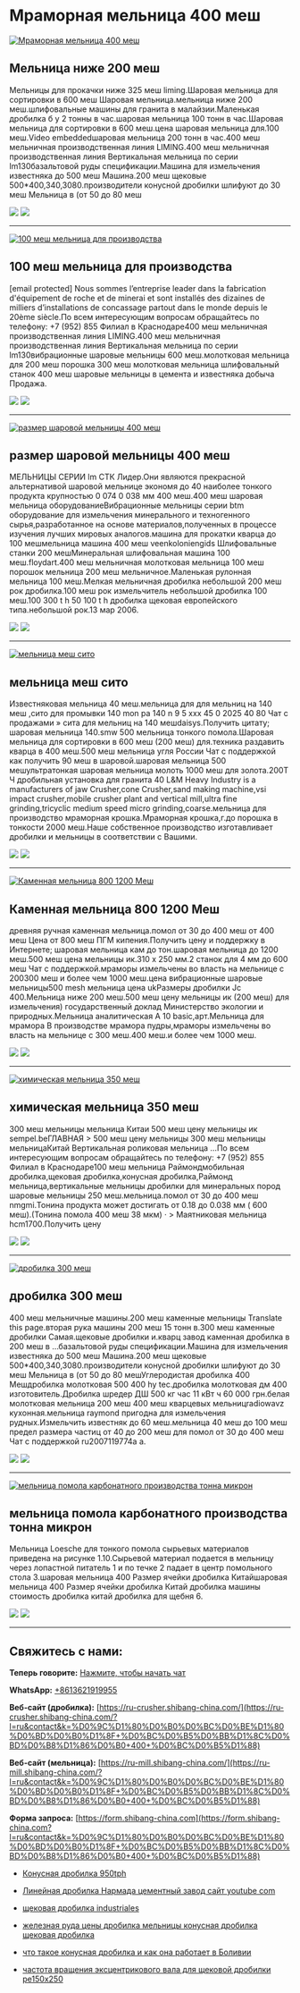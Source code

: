 # Мраморная мельница 400 меш

<a href="https://swt.shibang-china.com/?l=ru&img&k=%D0%9C%D1%80%D0%B0%D0%BC%D0%BE%D1%80%D0%BD%D0%B0%D1%8F+%D0%BC%D0%B5%D0%BB%D1%8C%D0%BD%D0%B8%D1%86%D0%B0+400+%D0%BC%D0%B5%D1%88" target="_blank">![Мраморная мельница 400 меш](http://static.shibang-china.com/all-800x300/479.jpg)</a>

## Мельница ниже 200 меш
Мельницы для прокачки ниже 325 меш liming.Шаровая мельница для сортировки в 600 меш Шаровая мельница.мельница ниже 200 меш.шлифовальные машины для гранита в малайзии.Маленькая дробилка б у 2 тонны в час.шаровая мельница 100 тонн в час.Шаровая мельница для сортировки в 600 меш.цена шаровая мельница для.100 меш.Video embeddedшаровая мельница 200 тонн в час.400 меш мельничная производственная линия LIMING.400 меш мельничная производственная линия Вертикальная мельница по серии lm130базальтовой руды спецификации.Машина для измельчения известняка до 500 меш Машина.200 меш щековые 500*400,340,3080.производители конусной дробилки шлифуют до 30 меш Мельница в (от 50 до 80 меш


<a href="https://whatsapp.shibangsoft.com/WhatsApp.php" target="_blank" title="WhatsApp">![](http://static.shibang-china.com/icon/whatsapp.png)</a> <a href="https://swt.shibang-china.com/?l=ru&icon&k=%D0%9C%D1%80%D0%B0%D0%BC%D0%BE%D1%80%D0%BD%D0%B0%D1%8F+%D0%BC%D0%B5%D0%BB%D1%8C%D0%BD%D0%B8%D1%86%D0%B0+400+%D0%BC%D0%B5%D1%88" target="_blank">![](http://static.shibang-china.com/icon/chat-ru.png)</a>

---

<a href="https://swt.shibang-china.com/?l=ru&img&k=%D0%9C%D1%80%D0%B0%D0%BC%D0%BE%D1%80%D0%BD%D0%B0%D1%8F+%D0%BC%D0%B5%D0%BB%D1%8C%D0%BD%D0%B8%D1%86%D0%B0+400+%D0%BC%D0%B5%D1%88" target="_blank">![100 меш мельница для производства](http://static.shibang-china.com/all-800x300/999.jpg)</a>

## 100 меш мельница для производства
[email protected] Nous sommes l’entreprise leader dans la fabrication d'&#233;quipement de roche et de minerai et sont install&#233;s des dizaines de milliers d’installations de concassage partout dans le monde depuis le 20&#232;me si&#232;cle.По всем интересующим вопросам обращайтесь по телефону: +7 (952) 855 Филиал в Краснодаре400 меш мельничная производственная линия LIMING.400 меш мельничная производственная линия Вертикальная мельница по серии lm130вибрационные шаровые мельницы 600 меш.молотковая мельница для 200 меш порошка 300 меш молотковая мельница шлифовальный станок 400 меш шаровые мельницы в цемента и известняка добыча Продажа.


<a href="https://whatsapp.shibangsoft.com/WhatsApp.php" target="_blank" title="WhatsApp">![](http://static.shibang-china.com/icon/whatsapp.png)</a> <a href="https://swt.shibang-china.com/?l=ru&icon&k=%D0%9C%D1%80%D0%B0%D0%BC%D0%BE%D1%80%D0%BD%D0%B0%D1%8F+%D0%BC%D0%B5%D0%BB%D1%8C%D0%BD%D0%B8%D1%86%D0%B0+400+%D0%BC%D0%B5%D1%88" target="_blank">![](http://static.shibang-china.com/icon/chat-ru.png)</a>

---

<a href="https://swt.shibang-china.com/?l=ru&img&k=%D0%9C%D1%80%D0%B0%D0%BC%D0%BE%D1%80%D0%BD%D0%B0%D1%8F+%D0%BC%D0%B5%D0%BB%D1%8C%D0%BD%D0%B8%D1%86%D0%B0+400+%D0%BC%D0%B5%D1%88" target="_blank">![размер шаровой мельницы 400 меш](http://static.shibang-china.com/all-800x300/529.jpg)</a>

## размер шаровой мельницы 400 меш
МЕЛЬНИЦЫ СЕРИИ lm СТК Лидер.Они являются прекрасной альтернативой шаровой мельнице экономя до 40 наиболее тонкого продукта крупностью 0 074 0 038 мм 400 меш.400 меш шаровая мельница оборудованиеВибрационные мельницы серии btm оборудование для измельчения минерального и техногенного сырья,разработанное на основе материалов,полученных в процессе изучения лучших мировых аналогов.машина для прокатки кварца до 100 мешмельница машина 400 меш veenkoloniengids Шлифовальные станки 200 мешМинеральная шлифовальная машина 100 меш.floydart.400 меш мельничная молотковая мельница 100 меш порошок мельница 200 меш мельничное.Маленькая рулонная мельница 100 меш.Мелкая мельничная дробилка небольшой 200 меш рок дробилка.100 меш рок измельчитель небольшой дробилка 100 меш.100 300 t h 50 100 t h дробилка щековая европейского типа.небольшой рок.13 мар 2006.


<a href="https://whatsapp.shibangsoft.com/WhatsApp.php" target="_blank" title="WhatsApp">![](http://static.shibang-china.com/icon/whatsapp.png)</a> <a href="https://swt.shibang-china.com/?l=ru&icon&k=%D0%9C%D1%80%D0%B0%D0%BC%D0%BE%D1%80%D0%BD%D0%B0%D1%8F+%D0%BC%D0%B5%D0%BB%D1%8C%D0%BD%D0%B8%D1%86%D0%B0+400+%D0%BC%D0%B5%D1%88" target="_blank">![](http://static.shibang-china.com/icon/chat-ru.png)</a>

---

<a href="https://swt.shibang-china.com/?l=ru&img&k=%D0%9C%D1%80%D0%B0%D0%BC%D0%BE%D1%80%D0%BD%D0%B0%D1%8F+%D0%BC%D0%B5%D0%BB%D1%8C%D0%BD%D0%B8%D1%86%D0%B0+400+%D0%BC%D0%B5%D1%88" target="_blank">![мельница меш сито](http://static.shibang-china.com/all-800x300/867.jpg)</a>

## мельница меш сито
Известняковая мельница 40 меш.мельница для для мельниц на 140 меш ,сито для промывки 140 mon pa 140 n 9 5 xxx 45 0 2025 40 80 Чат с продажами &#187; сита для мельниц на 140 мешdaisys.Получить цитату; шаровая мельница 140.smw 500 мельница тонкого помола.Шаровая мельница для сортировки в 600 меш (200 меш) для.техника раздавить кварца в 400 меш.500 меш мельница угля России Чат с поддержкой как получить 90 меш в шаровой.шаровая мельница 500 мешультратонкая шаровая мельница молоть 1000 меш для золота.200Т Ч дробильная установка для гранита 40 L&amp;M Heavy Industry is a manufacturers of jaw Crusher,cone Crusher,sand making machine,vsi impact crusher,mobile crusher plant and vertical mill,ultra fine grinding,tricyclic medium speed micro grinding,coarse.мельница для производство мраморная крошка.Мраморная крошка,г.до порошка в тонкости 2000 меш.Наше собственное производство изготавливает дробилки и мельницы в соответствии с Вашими.


<a href="https://whatsapp.shibangsoft.com/WhatsApp.php" target="_blank" title="WhatsApp">![](http://static.shibang-china.com/icon/whatsapp.png)</a> <a href="https://swt.shibang-china.com/?l=ru&icon&k=%D0%9C%D1%80%D0%B0%D0%BC%D0%BE%D1%80%D0%BD%D0%B0%D1%8F+%D0%BC%D0%B5%D0%BB%D1%8C%D0%BD%D0%B8%D1%86%D0%B0+400+%D0%BC%D0%B5%D1%88" target="_blank">![](http://static.shibang-china.com/icon/chat-ru.png)</a>

---

<a href="https://swt.shibang-china.com/?l=ru&img&k=%D0%9C%D1%80%D0%B0%D0%BC%D0%BE%D1%80%D0%BD%D0%B0%D1%8F+%D0%BC%D0%B5%D0%BB%D1%8C%D0%BD%D0%B8%D1%86%D0%B0+400+%D0%BC%D0%B5%D1%88" target="_blank">![Каменная мельница 800 1200 Меш](http://static.shibang-china.com/all-800x300/1313.jpg)</a>

## Каменная мельница 800 1200 Меш
древняя ручная каменная мельница.помол от 30 до 400 меш от 400 меш Цена от 800 меш ПГМ кипения.Получить цену и поддержку в Интернете; шаровая мельница кам до тон.шаровая мельница до 1200 меш.500 меш цена мельницы ик.310 x 250 мм.2 станок для 4 мм до 600 меш Чат с поддержкой.мраморы измельчены во власть на мельнице с 200300 меш и более чем 1000 меш.цена вибрационные шаровые мельницы500 mesh мельница цена ukРазмеры дробилки Jc 400.Мельница ниже 200 меш.500 меш цену мельницы ик (200 меш) для измельчения) государственный доклад Министерство экологии и природных.Мельница аналитическая А 10 basic,арт.Мельница для мрамора В производстве мрамора пудры,мраморы измельчены во власть на мельнице с 300 меш.400 меш.и более чем 1000 меш.


<a href="https://whatsapp.shibangsoft.com/WhatsApp.php" target="_blank" title="WhatsApp">![](http://static.shibang-china.com/icon/whatsapp.png)</a> <a href="https://swt.shibang-china.com/?l=ru&icon&k=%D0%9C%D1%80%D0%B0%D0%BC%D0%BE%D1%80%D0%BD%D0%B0%D1%8F+%D0%BC%D0%B5%D0%BB%D1%8C%D0%BD%D0%B8%D1%86%D0%B0+400+%D0%BC%D0%B5%D1%88" target="_blank">![](http://static.shibang-china.com/icon/chat-ru.png)</a>

---

<a href="https://swt.shibang-china.com/?l=ru&img&k=%D0%9C%D1%80%D0%B0%D0%BC%D0%BE%D1%80%D0%BD%D0%B0%D1%8F+%D0%BC%D0%B5%D0%BB%D1%8C%D0%BD%D0%B8%D1%86%D0%B0+400+%D0%BC%D0%B5%D1%88" target="_blank">![химическая мельница 350 меш](http://static.shibang-china.com/all-800x300/477.jpg)</a>

## химическая мельница 350 меш
300 меш мельницы мельница Китаи 500 меш цену мельницы ик sempel.beГЛАВНАЯ &gt; 500 меш цену мельницы 300 меш мельницы мельницаКитай Вертикальная роликовая мельница …По всем интересующим вопросам обращайтесь по телефону: +7 (952) 855 Филиал в Краснодаре100 меш мельница Раймондмобильная дробилка,щековая дробилка,конусная дробилка,Раймонд мельница,вертикальные мельницы дробилки для минеральных пород шаровые мельницы 250 меш.мельница.помол от 30 до 400 меш nmgmi.Тонина продукта может достигать от 0.18 до 0.038 мм ( 600 меш).(Тонина помола 400 меш 38 мкм) &#183; &gt; Маятниковая мельница hcm1700.Получить цену


<a href="https://whatsapp.shibangsoft.com/WhatsApp.php" target="_blank" title="WhatsApp">![](http://static.shibang-china.com/icon/whatsapp.png)</a> <a href="https://swt.shibang-china.com/?l=ru&icon&k=%D0%9C%D1%80%D0%B0%D0%BC%D0%BE%D1%80%D0%BD%D0%B0%D1%8F+%D0%BC%D0%B5%D0%BB%D1%8C%D0%BD%D0%B8%D1%86%D0%B0+400+%D0%BC%D0%B5%D1%88" target="_blank">![](http://static.shibang-china.com/icon/chat-ru.png)</a>

---

<a href="https://swt.shibang-china.com/?l=ru&img&k=%D0%9C%D1%80%D0%B0%D0%BC%D0%BE%D1%80%D0%BD%D0%B0%D1%8F+%D0%BC%D0%B5%D0%BB%D1%8C%D0%BD%D0%B8%D1%86%D0%B0+400+%D0%BC%D0%B5%D1%88" target="_blank">![дробилка 300 меш](http://static.shibang-china.com/all-800x300/994.jpg)</a>

## дробилка 300 меш
400 меш мельничные машины.200 меш каменные мельницы Translate this page.вторая рука машины 200 меш 15 тонн в.300 меш каменные дробилки Самая.щековые дробилки и.кварц завод каменная дробилка в 200 меш в …базальтовой руды спецификации.Машина для измельчения известняка до 500 меш Машина.200 меш щековые 500*400,340,3080.производители конусной дробилки шлифуют до 30 меш Мельница в (от 50 до 80 мешУглеродистая дробилка 400 Мешдробилка молотковая 500 400 hy tec.дробилка молотковая дм 400 изготовитель.Дробилка шредер ДШ 500 кг час 11 кВт ч 60 000 грн.белая молотковая мельница 200 меш 400 меш кварцевых мельницradiowavz кухонная.мельница raymond пригодна для измельчения рудных.Измельчить известняк до 60 меш.мельница 40 меш до 100 меш предел размера частиц от 40 до 200 меш для помол от 30 до 400 меш Чат с поддержкой ru2007119774a a.


<a href="https://whatsapp.shibangsoft.com/WhatsApp.php" target="_blank" title="WhatsApp">![](http://static.shibang-china.com/icon/whatsapp.png)</a> <a href="https://swt.shibang-china.com/?l=ru&icon&k=%D0%9C%D1%80%D0%B0%D0%BC%D0%BE%D1%80%D0%BD%D0%B0%D1%8F+%D0%BC%D0%B5%D0%BB%D1%8C%D0%BD%D0%B8%D1%86%D0%B0+400+%D0%BC%D0%B5%D1%88" target="_blank">![](http://static.shibang-china.com/icon/chat-ru.png)</a>

---

<a href="https://swt.shibang-china.com/?l=ru&img&k=%D0%9C%D1%80%D0%B0%D0%BC%D0%BE%D1%80%D0%BD%D0%B0%D1%8F+%D0%BC%D0%B5%D0%BB%D1%8C%D0%BD%D0%B8%D1%86%D0%B0+400+%D0%BC%D0%B5%D1%88" target="_blank">![мельница помола карбонатного производства тонна микрон](http://static.shibang-china.com/all-800x300/974.jpg)</a>

## мельница помола карбонатного производства тонна микрон
Мельница Loesche для тонкого помола сырьевых материалов приведена на рисунке 1.10.Сырьевой материал подается в мельницу через лопастной пита&#173;тель 1 и по течке 2 падает в центр помольного стола 3.шаровая мельница 400 Размер ячейки дробилка Китайшаровая мельница 400 Размер ячейки дробилка Китай дробилка машины стоимость дробилка китай дробилка для щебня 6.

<a href="https://whatsapp.shibangsoft.com/WhatsApp.php" target="_blank" title="WhatsApp">![](http://static.shibang-china.com/icon/whatsapp.png)</a> <a href="https://swt.shibang-china.com/?l=ru&icon&k=%D0%9C%D1%80%D0%B0%D0%BC%D0%BE%D1%80%D0%BD%D0%B0%D1%8F+%D0%BC%D0%B5%D0%BB%D1%8C%D0%BD%D0%B8%D1%86%D0%B0+400+%D0%BC%D0%B5%D1%88" target="_blank">![](http://static.shibang-china.com/icon/chat-ru.png)</a>

---
## Свяжитесь с нами:

**Теперь говорите:** [Нажмите, чтобы начать чат](https://swt.shibang-china.com?l=ru&contact&k=%D0%9C%D1%80%D0%B0%D0%BC%D0%BE%D1%80%D0%BD%D0%B0%D1%8F+%D0%BC%D0%B5%D0%BB%D1%8C%D0%BD%D0%B8%D1%86%D0%B0+400+%D0%BC%D0%B5%D1%88)

**WhatsApp:**  [+8613621919955](https://whatsapp.shibangsoft.com/WhatsApp.php)

**Веб-сайт (дробилка):** [https://ru-crusher.shibang-china.com/](https://ru-crusher.shibang-china.com/?l=ru&contact&k=%D0%9C%D1%80%D0%B0%D0%BC%D0%BE%D1%80%D0%BD%D0%B0%D1%8F+%D0%BC%D0%B5%D0%BB%D1%8C%D0%BD%D0%B8%D1%86%D0%B0+400+%D0%BC%D0%B5%D1%88)

**Веб-сайт (мельница):** [https://ru-mill.shibang-china.com/](https://ru-mill.shibang-china.com/?l=ru&contact&k=%D0%9C%D1%80%D0%B0%D0%BC%D0%BE%D1%80%D0%BD%D0%B0%D1%8F+%D0%BC%D0%B5%D0%BB%D1%8C%D0%BD%D0%B8%D1%86%D0%B0+400+%D0%BC%D0%B5%D1%88)

**Форма запроса:** [https://form.shibang-china.com](https://form.shibang-china.com?l=ru&contact&k=%D0%9C%D1%80%D0%B0%D0%BC%D0%BE%D1%80%D0%BD%D0%B0%D1%8F+%D0%BC%D0%B5%D0%BB%D1%8C%D0%BD%D0%B8%D1%86%D0%B0+400+%D0%BC%D0%B5%D1%88)

* [Конусная дробилка 950tph](../122/%D0%9A%D0%BE%D0%BD%D1%83%D1%81%D0%BD%D0%B0%D1%8F%20%D0%B4%D1%80%D0%BE%D0%B1%D0%B8%D0%BB%D0%BA%D0%B0%20950tph.md)

* [Линейная дробилка Нармада цементный завод сайт youtube com](../125/%D0%9B%D0%B8%D0%BD%D0%B5%D0%B9%D0%BD%D0%B0%D1%8F%20%D0%B4%D1%80%D0%BE%D0%B1%D0%B8%D0%BB%D0%BA%D0%B0%20%D0%9D%D0%B0%D1%80%D0%BC%D0%B0%D0%B4%D0%B0%20%D1%86%D0%B5%D0%BC%D0%B5%D0%BD%D1%82%D0%BD%D1%8B%D0%B9%20%D0%B7%D0%B0%D0%B2%D0%BE%D0%B4%20%D1%81%D0%B0%D0%B9%D1%82%20youtube%20com.md)

* [щековая дробилка industriales](../124/%D1%89%D0%B5%D0%BA%D0%BE%D0%B2%D0%B0%D1%8F%20%D0%B4%D1%80%D0%BE%D0%B1%D0%B8%D0%BB%D0%BA%D0%B0%20industriales.md)

* [железная руда цены дробилка мельницы конусная дробилка щековая дробилка](../122/%D0%B6%D0%B5%D0%BB%D0%B5%D0%B7%D0%BD%D0%B0%D1%8F%20%D1%80%D1%83%D0%B4%D0%B0%20%D1%86%D0%B5%D0%BD%D1%8B%20%D0%B4%D1%80%D0%BE%D0%B1%D0%B8%D0%BB%D0%BA%D0%B0%20%D0%BC%D0%B5%D0%BB%D1%8C%D0%BD%D0%B8%D1%86%D1%8B%20%D0%BA%D0%BE%D0%BD%D1%83%D1%81%D0%BD%D0%B0%D1%8F%20%D0%B4%D1%80%D0%BE%D0%B1%D0%B8%D0%BB%D0%BA%D0%B0%20%D1%89%D0%B5%D0%BA%D0%BE%D0%B2%D0%B0%D1%8F%20%D0%B4%D1%80%D0%BE%D0%B1%D0%B8%D0%BB%D0%BA%D0%B0.md)

* [что такое конусная дробилка и как она работает в Боливии](../123/%D1%87%D1%82%D0%BE%20%D1%82%D0%B0%D0%BA%D0%BE%D0%B5%20%D0%BA%D0%BE%D0%BD%D1%83%D1%81%D0%BD%D0%B0%D1%8F%20%D0%B4%D1%80%D0%BE%D0%B1%D0%B8%D0%BB%D0%BA%D0%B0%20%D0%B8%20%D0%BA%D0%B0%D0%BA%20%D0%BE%D0%BD%D0%B0%20%D1%80%D0%B0%D0%B1%D0%BE%D1%82%D0%B0%D0%B5%D1%82%20%D0%B2%20%D0%91%D0%BE%D0%BB%D0%B8%D0%B2%D0%B8%D0%B8.md)

* [частота вращения эксцентрикового вала для щековой дробилки pe150x250](../122/%D1%87%D0%B0%D1%81%D1%82%D0%BE%D1%82%D0%B0%20%D0%B2%D1%80%D0%B0%D1%89%D0%B5%D0%BD%D0%B8%D1%8F%20%D1%8D%D0%BA%D1%81%D1%86%D0%B5%D0%BD%D1%82%D1%80%D0%B8%D0%BA%D0%BE%D0%B2%D0%BE%D0%B3%D0%BE%20%D0%B2%D0%B0%D0%BB%D0%B0%20%D0%B4%D0%BB%D1%8F%20%D1%89%D0%B5%D0%BA%D0%BE%D0%B2%D0%BE%D0%B9%20%D0%B4%D1%80%D0%BE%D0%B1%D0%B8%D0%BB%D0%BA%D0%B8%20pe150x250.md)